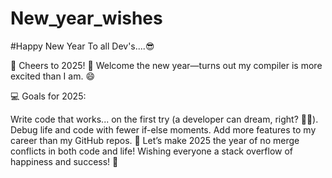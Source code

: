 # New_year_wishes
#Happy New Year To all Dev's....😎

🎉 Cheers to 2025! 🎉
Welcome the new year—turns out my compiler is more excited than I am. 😄

💻 Goals for 2025:

Write code that works... on the first try (a developer can dream, right? 🤷‍♂).
Debug life and code with fewer if-else moments.
Add more features to my career than my GitHub repos. 🚀
Let’s make 2025 the year of no merge conflicts in both code and life! Wishing everyone a stack overflow of happiness and success! 🌟
